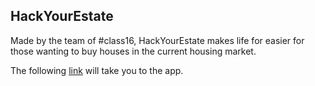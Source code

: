 ## HackYourEstate

Made by the team of #class16, HackYourEstate makes life for easier for those wanting to buy houses in the current housing market.

The following [link](https://hackyourestate.herokuapp.com) will take you to the app.
